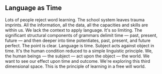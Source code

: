 ## Language as Time

Lots of people reject word learning.
The school system leaves trauma imprints.
All the information,
all the data,
all the capacities and skills are within us.
We lack the context to apply language.
It's so limiting.
The significant structural components of grammars delimit time
&mdash;
past,
present,
future
&mdash;
and then deeper into time potentiates,
past,
present,
and future perfect.
The point is clear.
Language is time.
Subject acts against object in time.
It's the human condition reduced to a simple linguistic principle.
We,
the human beings
&mdash;
the subject
&mdash;
act upon the object
&mdash;
the world.
We want to see our effect upon time and outcome.
We're exploring this third dimensional space.
This is the principle of learning in a free will world.
